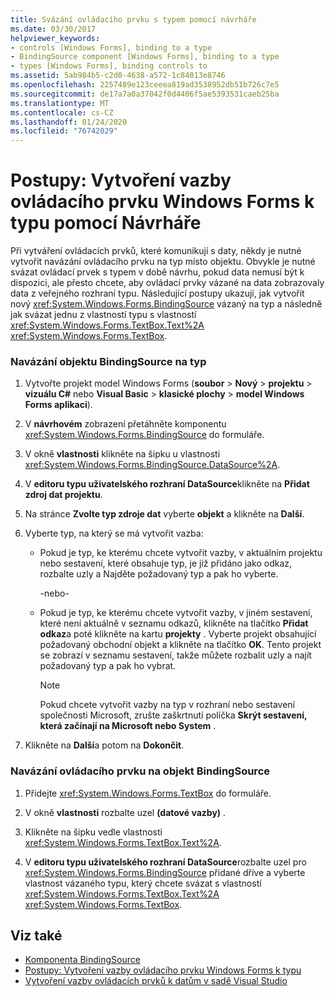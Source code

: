 ```yaml
---
title: Svázání ovládacího prvku s typem pomocí návrháře
ms.date: 03/30/2017
helpviewer_keywords:
- controls [Windows Forms], binding to a type
- BindingSource component [Windows Forms], binding to a type
- types [Windows Forms], binding controls to
ms.assetid: 5ab984b5-c2d0-4638-a572-1c84013e8746
ms.openlocfilehash: 2257489e123ceeea819ad3538952db51b726c7e5
ms.sourcegitcommit: de17a7a0a37042f0d4406f5ae5393531caeb25ba
ms.translationtype: MT
ms.contentlocale: cs-CZ
ms.lasthandoff: 01/24/2020
ms.locfileid: "76742029"
---
```

# <a name="how-to-bind-a-windows-forms-control-to-a-type-using-the-designer"></a>Postupy: Vytvoření vazby ovládacího prvku Windows Forms k typu pomocí Návrháře

Při vytváření ovládacích prvků, které komunikují s daty, někdy je nutné vytvořit navázání ovládacího prvku na typ místo objektu. Obvykle je nutné svázat ovládací prvek s typem v době návrhu, pokud data nemusí být k dispozici, ale přesto chcete, aby ovládací prvky vázané na data zobrazovaly data z veřejného rozhraní typu. Následující postupy ukazují, jak vytvořit nový <xref:System.Windows.Forms.BindingSource> vázaný na typ a následně jak svázat jednu z vlastností typu s vlastností <xref:System.Windows.Forms.TextBox.Text%2A> <xref:System.Windows.Forms.TextBox>.

### <a name="to-bind-the-bindingsource-to-a-type"></a>Navázání objektu BindingSource na typ

1. Vytvořte projekt model Windows Forms (**soubor** > **Nový** > **projektu** > **vizuálu C#**  nebo **Visual Basic** > **klasické plochy** > **model Windows Forms aplikaci**).

2. V **návrhovém** zobrazení přetáhněte komponentu <xref:System.Windows.Forms.BindingSource> do formuláře.

3. V okně **vlastnosti** klikněte na šipku u vlastnosti <xref:System.Windows.Forms.BindingSource.DataSource%2A>.

4. V **editoru typu uživatelského rozhraní DataSource**klikněte na **Přidat zdroj dat projektu**.

5. Na stránce **Zvolte typ zdroje dat** vyberte **objekt** a klikněte na **Další**.

6. Vyberte typ, na který se má vytvořit vazba:

    - Pokud je typ, ke kterému chcete vytvořit vazby, v aktuálním projektu nebo sestavení, které obsahuje typ, je již přidáno jako odkaz, rozbalte uzly a Najděte požadovaný typ a pak ho vyberte.

      \-nebo-

    - Pokud je typ, ke kterému chcete vytvořit vazby, v jiném sestavení, které není aktuálně v seznamu odkazů, klikněte na tlačítko **Přidat odkaz**a poté klikněte na kartu **projekty** . Vyberte projekt obsahující požadovaný obchodní objekt a klikněte na tlačítko **OK**. Tento projekt se zobrazí v seznamu sestavení, takže můžete rozbalit uzly a najít požadovaný typ a pak ho vybrat.

      > [!NOTE]
      > Pokud chcete vytvořit vazby na typ v rozhraní nebo sestavení společnosti Microsoft, zrušte zaškrtnutí políčka **Skrýt sestavení, která začínají na Microsoft nebo System** .

7. Klikněte na **Další**a potom na **Dokončit**.

### <a name="to-bind-the-control-to-the-bindingsource"></a>Navázání ovládacího prvku na objekt BindingSource

1. Přidejte <xref:System.Windows.Forms.TextBox> do formuláře.

2. V okně **vlastnosti** rozbalte uzel **(datové vazby)** .

3. Klikněte na šipku vedle vlastnosti <xref:System.Windows.Forms.TextBox.Text%2A>.

4. V **editoru typu uživatelského rozhraní DataSource**rozbalte uzel pro <xref:System.Windows.Forms.BindingSource> přidané dříve a vyberte vlastnost vázaného typu, který chcete svázat s vlastností <xref:System.Windows.Forms.TextBox.Text%2A> <xref:System.Windows.Forms.TextBox>.

## <a name="see-also"></a>Viz také

- [Komponenta BindingSource](bindingsource-component.md)
- [Postupy: Vytvoření vazby ovládacího prvku Windows Forms k typu](how-to-bind-a-windows-forms-control-to-a-type.md)
- [Vytvoření vazby ovládacích prvků k datům v sadě Visual Studio](/visualstudio/data-tools/bind-controls-to-data-in-visual-studio)
